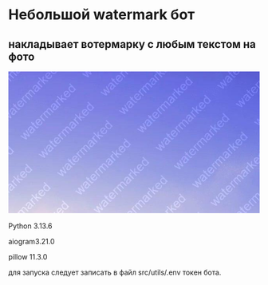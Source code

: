 # Небольшой watermark бот 

## накладывает вотермарку с любым текстом на фото
![](test_photo.jpg)

Python 3.13.6

aiogram3.21.0

pillow 11.3.0

для запуска следует записать в файл src/utils/.env токен бота.
